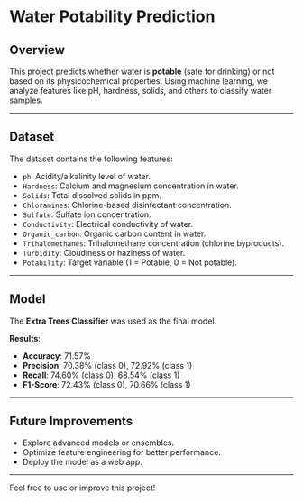 # Water Potability Prediction 

## Overview  
This project predicts whether water is **potable** (safe for drinking) or not based on its physicochemical properties. Using machine learning, we analyze features like pH, hardness, solids, and others to classify water samples.  

---

## Dataset  
The dataset contains the following features:  
- `ph`: Acidity/alkalinity level of water.  
- `Hardness`: Calcium and magnesium concentration in water.  
- `Solids`: Total dissolved solids in ppm.  
- `Chloramines`: Chlorine-based disinfectant concentration.  
- `Sulfate`: Sulfate ion concentration.  
- `Conductivity`: Electrical conductivity of water.  
- `Organic_carbon`: Organic carbon content in water.  
- `Trihalomethanes`: Trihalomethane concentration (chlorine byproducts).  
- `Turbidity`: Cloudiness or haziness of water.  
- `Potability`: Target variable (1 = Potable, 0 = Not potable).  

---

## Model  
The **Extra Trees Classifier** was used as the final model.  

**Results**:  
- **Accuracy**: 71.57%  
- **Precision**: 70.38% (class 0), 72.92% (class 1)  
- **Recall**: 74.60% (class 0), 68.54% (class 1)  
- **F1-Score**: 72.43% (class 0), 70.66% (class 1)  
---

## Future Improvements  
- Explore advanced models or ensembles.  
- Optimize feature engineering for better performance.  
- Deploy the model as a web app.  

---

Feel free to use or improve this project! 
